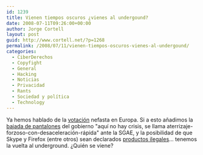 ```yaml
---
id: 1239
title: Vienen tiempos oscuros ¿vienes al undergound?
date: 2008-07-11T09:26:00+00:00
author: Jorge Cortell
layout: post
guid: http://www.cortell.net/?p=1268
permalink: /2008/07/11/vienen-tiempos-oscuros-vienes-al-undergound/
categories:
  - CiberDerechos
  - Copyfight
  - General
  - Hacking
  - Noticias
  - Privacidad
  - Rants
  - Sociedad y polí­tica
  - Technology
---
```

Ya hemos hablado de la <a title="post" href="http://www.cortell.net/2008/07/07/en-el-parlamento-europeo-estan-a-punto-de-votar-una-barbaridad/" target="_blank">votación</a> nefasta en Europa. Si a esto añadimos la <a title="Canon digital" href="http://www.sgaecontratraxtore.com/cms/index.php?page=nuevo-canon-digital-claves-y-mentiras" target="_blank">bajada de pantalones</a> del gobierno "aquí no hay crisis, se llama aterrizaje-forzoso-con-desaceleración-rápida" ante la SGAE, y la posibilidad de que Skype y Firefox (entre otros) sean declarados <a title="fuente" href="http://www.diarioti.com/gate/n.php?id=18426" target="_blank">productos ilegales</a>... tenemos la vuelta al underground. ¿Quién se viene?